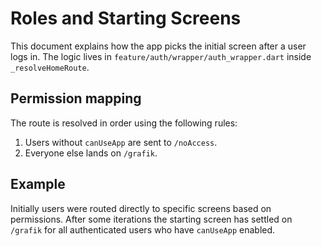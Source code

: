 # Roles and Starting Screens

This document explains how the app picks the initial screen after a user logs in.
The logic lives in `feature/auth/wrapper/auth_wrapper.dart` inside `_resolveHomeRoute`.

## Permission mapping

The route is resolved in order using the following rules:

1. Users without `canUseApp` are sent to `/noAccess`.
2. Everyone else lands on `/grafik`.

## Example

Initially users were routed directly to specific screens based on permissions.
After some iterations the starting screen has settled on `/grafik` for all
authenticated users who have `canUseApp` enabled.
